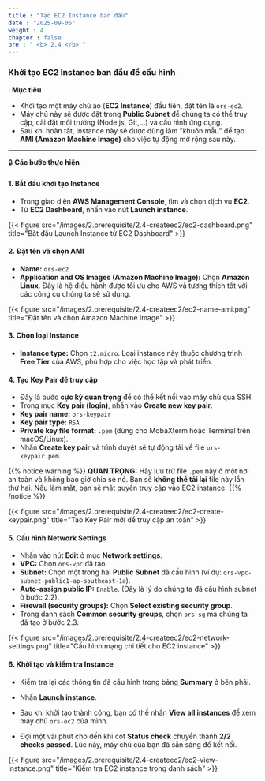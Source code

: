 ```yaml
---
title : "Tạo EC2 Instance ban đầu"
date : "2025-09-06"
weight : 4
chapter : false
pre : " <b> 2.4 </b> "
---
```


### Khởi tạo EC2 Instance ban đầu để cấu hình

ℹ️ **Mục tiêu**

*   Khởi tạo một máy chủ ảo (**EC2 Instance**) đầu tiên, đặt tên là `ors-ec2`.
*   Máy chủ này sẽ được đặt trong **Public Subnet** để chúng ta có thể truy cập, cài đặt môi trường (Node.js, Git,...) và cấu hình ứng dụng.
*   Sau khi hoàn tất, instance này sẽ được dùng làm "khuôn mẫu" để tạo **AMI (Amazon Machine Image)** cho việc tự động mở rộng sau này.

---

🔒 **Các bước thực hiện**

#### **1. Bắt đầu khởi tạo Instance**

*   Trong giao diện **AWS Management Console**, tìm và chọn dịch vụ **EC2**.
*   Từ **EC2 Dashboard**, nhấn vào nút **Launch instance**.

{{< figure src="/images/2.prerequisite/2.4-createec2/ec2-dashboard.png" title="Bắt đầu Launch Instance từ EC2 Dashboard" >}}

#### **2. Đặt tên và chọn AMI**

*   **Name:** `ors-ec2`
*   **Application and OS Images (Amazon Machine Image):** Chọn **Amazon Linux**. Đây là hệ điều hành được tối ưu cho AWS và tương thích tốt với các công cụ chúng ta sẽ sử dụng.

{{< figure src="/images/2.prerequisite/2.4-createec2/ec2-name-ami.png" title="Đặt tên và chọn Amazon Machine Image" >}}

#### **3. Chọn loại Instance**

*   **Instance type:** Chọn `t2.micro`. Loại instance này thuộc chương trình **Free Tier** của AWS, phù hợp cho việc học tập và phát triển.

#### **4. Tạo Key Pair để truy cập**

*   Đây là bước **cực kỳ quan trọng** để có thể kết nối vào máy chủ qua SSH.
*   Trong mục **Key pair (login)**, nhấn vào **Create new key pair**.
*   **Key pair name:** `ors-keypair`
*   **Key pair type:** `RSA`
*   **Private key file format:** `.pem` (dùng cho MobaXterm hoặc Terminal trên macOS/Linux).
*   Nhấn **Create key pair** và trình duyệt sẽ tự động tải về file `ors-keypair.pem`.

{{% notice warning %}}
**QUAN TRỌNG:** Hãy lưu trữ file `.pem` này ở một nơi an toàn và không bao giờ chia sẻ nó. Bạn sẽ **không thể tải lại** file này lần thứ hai. Nếu làm mất, bạn sẽ mất quyền truy cập vào EC2 instance.
{{% /notice %}}

{{< figure src="/images/2.prerequisite/2.4-createec2/ec2-create-keypair.png" title="Tạo Key Pair mới để truy cập an toàn" >}}

#### **5. Cấu hình Network Settings**

*   Nhấn vào nút **Edit** ở mục **Network settings**.
*   **VPC:** Chọn `ors-vpc` đã tạo.
*   **Subnet:** Chọn một trong hai **Public Subnet** đã cấu hình (ví dụ: `ors-vpc-subnet-public1-ap-southeast-1a`).
*   **Auto-assign public IP:** `Enable`. (Đây là lý do chúng ta đã cấu hình subnet ở bước 2.2).
*   **Firewall (security groups):** Chọn **Select existing security group**.
*   Trong danh sách **Common security groups**, chọn `ors-sg` mà chúng ta đã tạo ở bước 2.3.

{{< figure src="/images/2.prerequisite/2.4-createec2/ec2-network-settings.png" title="Cấu hình mạng chi tiết cho EC2 instance" >}}

#### **6. Khởi tạo và kiểm tra Instance**

*   Kiểm tra lại các thông tin đã cấu hình trong bảng **Summary** ở bên phải.
*   Nhấn **Launch instance**.
*   Sau khi khởi tạo thành công, bạn có thể nhấn **View all instances** để xem máy chủ `ors-ec2` của mình.

*   Đợi một vài phút cho đến khi cột **Status check** chuyển thành **2/2 checks passed**. Lúc này, máy chủ của bạn đã sẵn sàng để kết nối.

{{< figure src="/images/2.prerequisite/2.4-createec2/ec2-view-instance.png" title="Kiểm tra EC2 instance trong danh sách" >}}